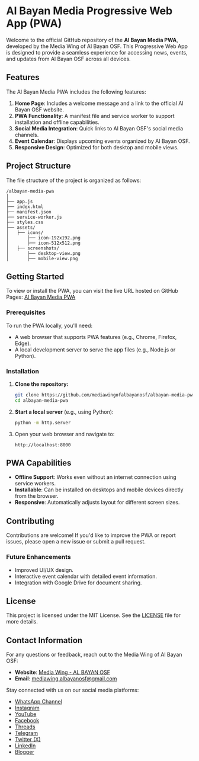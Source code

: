 # Al Bayan Media Progressive Web App (PWA)

Welcome to the official GitHub repository of the **Al Bayan Media PWA**, developed by the Media Wing of Al Bayan OSF. This Progressive Web App is designed to provide a seamless experience for accessing news, events, and updates from Al Bayan OSF across all devices.

## Features
The Al Bayan Media PWA includes the following features:
1. **Home Page**: Includes a welcome message and a link to the official Al Bayan OSF website.
2. **PWA Functionality**: A manifest file and service worker to support installation and offline capabilities.
3. **Social Media Integration**: Quick links to Al Bayan OSF's social media channels.
4. **Event Calendar**: Displays upcoming events organized by Al Bayan OSF.
5. **Responsive Design**: Optimized for both desktop and mobile views.

## Project Structure
The file structure of the project is organized as follows:
```
/albayan-media-pwa
│
├── app.js
├── index.html
├── manifest.json
├── service-worker.js
├── styles.css
├── assets/
│   ├── icons/
│       ├── icon-192x192.png
│       ├── icon-512x512.png
│   ├── screenshots/
│       ├── desktop-view.png
│       ├── mobile-view.png
```

## Getting Started

To view or install the PWA, you can visit the live URL hosted on GitHub Pages:
[Al Bayan Media PWA](https://mediawingofalbayanosf.github.io/albayan-media-pwa/)

### Prerequisites
To run the PWA locally, you'll need:
- A web browser that supports PWA features (e.g., Chrome, Firefox, Edge).
- A local development server to serve the app files (e.g., Node.js or Python).

### Installation
1. **Clone the repository:**
   ```bash
   git clone https://github.com/mediawingofalbayanosf/albayan-media-pwa.git
   cd albayan-media-pwa
   ```
2. **Start a local server** (e.g., using Python):
   ```bash
   python -m http.server
   ```
3. Open your web browser and navigate to:
   ```
   http://localhost:8000
   ```

## PWA Capabilities
- **Offline Support**: Works even without an internet connection using service workers.
- **Installable**: Can be installed on desktops and mobile devices directly from the browser.
- **Responsive**: Automatically adjusts layout for different screen sizes.

## Contributing
Contributions are welcome! If you'd like to improve the PWA or report issues, please open a new issue or submit a pull request. 

### Future Enhancements
- Improved UI/UX design.
- Interactive event calendar with detailed event information.
- Integration with Google Drive for document sharing.

## License
This project is licensed under the MIT License. See the [LICENSE](LICENSE) file for more details.

## Contact Information
For any questions or feedback, reach out to the Media Wing of Al Bayan OSF:

- **Website**: [Media Wing - AL BAYAN OSF](https://sites.google.com/view/albayanosfmediawing)
- **Email**: [mediawing.albayanosf@gmail.com](mailto:mediawing.albayanosf@gmail.com)

Stay connected with us on our social media platforms:

- [WhatsApp Channel](https://whatsapp.com/channel/0029VapfJw2GpLHKUoY63z3P)
- [Instagram](https://www.instagram.com/media_wing.albayan_osf)
- [YouTube](https://www.youtube.com/@Media_Wing_of_AL_BAYAN_OSF)
- [Facebook](https://www.facebook.com/MediaWingofAlbayanOSF)
- [Threads](https://www.threads.net/media_wing.albayan_osf)
- [Telegram](https://t.me/mediawing_albayanosf)
- [Twitter (X)](https://twitter.com/M_W_albayanosf)
- [LinkedIn](https://www.linkedin.com/in/media-wing-al-bayan-osf/)
- [Blogger](https://mediawingofalbayanosf.blogspot.com/)
